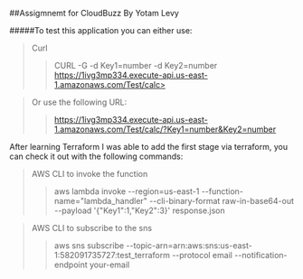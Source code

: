 ##Assigmnemt for CloudBuzz By Yotam Levy


#####To test this application you can either use:
>Curl
>>CURL -G -d Key1=number -d Key2=number https://1ivg3mp334.execute-api.us-east-1.amazonaws.com/Test/calc>

>Or use the following URL:
>>https://1ivg3mp334.execute-api.us-east-1.amazonaws.com/Test/calc/?Key1=number&Key2=number

After learning Terraform I was able to add the first stage via terraform, you can check it out with the following commands:
>AWS CLI to invoke the function
>> aws lambda invoke --region=us-east-1 --function-name="lambda_handler" --cli-binary-format raw-in-base64-out --payload '{\"Key1\":1,\"Key2\":3}' response.json

>AWS CLI to subscribe to the sns
>>aws sns subscribe --topic-arn=arn:aws:sns:us-east-1:582091735727:test_terraform --protocol email --notification-endpoint your-email
